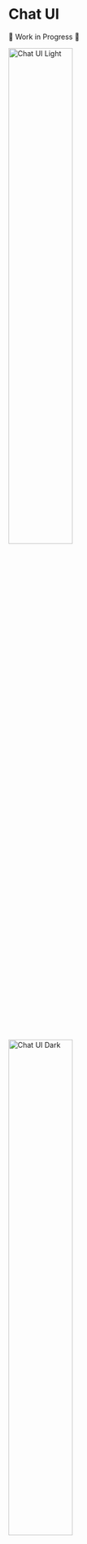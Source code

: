 # Chat UI

🚧 Work in Progress 🚧

<img src="./docs/demo-2.png" alt="Chat UI Light" width="50%" />

<img src="./docs/demo-1.png" alt="Chat UI Dark" width="50%" />

## Project Overview

The Chat UI is a pnpm monorepo with the core UI components located in `packages/core`. It's built with Vue.js and Vite.

## Mermaid Flow Diagram

```mermaid
graph TD
    A[App.vue] -->|uses| B(Container.vue)
    A -->|uses| C(Settings.vue)
    A -->|uses| D(ChatWindow.vue)
    A -->|uses| E{useChat Composable}

    D -->|passes config| F[ChatWindowHeader.vue]
    D -->|passes config| G[ChatHistory.vue]
    D -->|passes config| H[ChatInput.vue]

    E -->|manages| I[Messages State]
    E -->|manages| J[Loading State]
    E -->|manages| K[Error State]
    E -->|handles| L[Send Message Logic]

    H -->|emits send-message| D
    D -->|emits send-message| A
    A -->|calls sendMessage| E

    subgraph ChatWindow
        direction LR
        F
        G
        H
    end

    subgraph Core Logic
        direction LR
        E
    end
```

## Component Overview

### `App.vue`
- **Description**: The main application component.
- **Responsibilities**:
    - Initializes and uses the `useChat` composable.
    - Defines the `ChatConfig` object.
    - Renders `Container`, `Settings`, and `ChatWindow`.
    - Handles the `sendMessage` event from `ChatWindow` and calls the `sendMessage` function from `useChat`.

### `ChatWindow.vue`
- **Description**: Displays the main chat interface.
- **Props**:
    - `chatConfig: ChatConfig`: Configuration for the chat window (title, avatar, messages, etc.).
- **Emits**:
    - `sendMessage(message: string)`: When the user sends a new message.
- **Internal Components**:
    - `ChatWindowHeader.vue`: Displays the chat title, subtitle, and avatar.
    - `ChatHistory.vue`: Displays the list of messages.
    - `ChatInput.vue`: Provides the input field for the user to type messages.
- **Functionality**:
    - Receives `chatConfig` and provides it to its child components using Vue's `provide` (`PROVIDER_KEY_CHAT_CONFIG`).

### `ChatWindowHeader.vue`
- **Description**: Renders the header of the chat window.
- **Consumes (via inject)**:
    - `chatConfig`: To display title, subtitle, avatar.

### `ChatHistory.vue`
- **Description**: Renders the scrollable list of chat messages.
- **Consumes (via inject)**:
    - `chatConfig`: Specifically the `messages`, `loading`, and `errorMessage` properties.

### `ChatInput.vue`
- **Description**: The input component for users to type and send messages.
- **Emits**:
    - `sendMessage(message: string)`: When the user submits a message.
- **Consumes (via inject)**:
    - `chatConfig`: Potentially for sender information or other input-related configurations.

### `Settings.vue`
- **Description**: (Assumed) Allows users to configure chat settings. The exact functionality needs further inspection of `Settings.vue`.

### `Container.vue`
- **Description**: (Assumed) A layout component for padding and structure.

## Composables

### `useChat`
- **Description**: A Vue composable that encapsulates the core chat logic.
- **Exports**:
    - `sendMessage(payload: { content: string, streaming: boolean })`: Function to send a message.
    - `messages: Ref<ChatMessage[]>`: Reactive array of chat messages.
    - `loading: Ref<boolean>`: Reactive flag indicating if a message is being sent/received.
    - `errorMessage: Ref<string | null>`: Reactive string for any error messages.
- **Functionality**:
    - Manages the state of chat messages.
    - Handles the logic for sending messages (likely interacts with a backend service, which needs to be confirmed by looking at `useChat.ts`).
    - Manages loading and error states.

## Data Flow

1.  **Initialization**:
    *   `App.vue` initializes `useChat` and creates `chatConfig`.
    *   `chatConfig` (including reactive `messages`, `loading`, `errorMessage` from `useChat`) is passed as a prop to `ChatWindow.vue`.
2.  **Configuration Propagation**:
    *   `ChatWindow.vue` uses `provide` to make `chatConfig` available to its children (`ChatWindowHeader`, `ChatHistory`, `ChatInput`).
3.  **Displaying Data**:
    *   `ChatWindowHeader.vue` injects `chatConfig` to display title, subtitle, etc.
    *   `ChatHistory.vue` injects `chatConfig` to display the `messages` list, and show `loading` or `errorMessage` states.
4.  **Sending a Message**:
    *   User types a message in `ChatInput.vue`.
    *   `ChatInput.vue` emits a `sendMessage` event with the message content.
    *   `ChatWindow.vue` listens for this event and re-emits it.
    *   `App.vue` listens for this event and calls the `sendMessage` function from the `useChat` composable, passing the message content and streaming preference.
5.  **Updating State**:
    *   The `sendMessage` function in `useChat` handles the asynchronous message sending operation.
    *   It updates the `loading` state.
    *   Upon receiving a response (or streaming updates), it updates the `messages` array.
    *   If an error occurs, it updates `errorMessage`.
6.  **Reactivity**:
    *   Since `messages`, `loading`, and `errorMessage` are reactive properties within `chatConfig`, any changes made by `useChat` will automatically reflect in `ChatHistory.vue` and other components consuming this data.

## How to Use (Example)

To integrate the chat functionality into another part of the application or a different application:

```vue
<script setup lang="ts">
import { ChatWindow } from '@chat-ui/core/components'; // Adjust path as needed
import { useChat } from '@chat-ui/core/composables'; // Adjust path
import type { ChatConfig } from '@chat-ui/core/types';
import { ref } from 'vue';

// 1. Initialize the chat composable
const { sendMessage, messages, loading, errorMessage } = useChat(/* Optional: pass a custom API endpoint or other options here */);

// 2. Define your chat configuration
const myChatConfig = ref<ChatConfig>({
  chatTitle: 'My Custom Chat',
  chatSubtitle: 'Powered by Chat UI',
  chatAvatar: '/path/to/my-avatar.png',
  senderLabel: 'Me',
  receiverLabel: 'Bot',
  streaming: true,
  messages, // Pass the reactive messages from useChat
  loading,  // Pass the reactive loading state
  errorMessage, // Pass the reactive error state
  // Add any other custom properties your ChatConfig might support
});

// 3. Handle the send message event
const handleUserSendMessage = (message: string) => {
  sendMessage({ content: message, streaming: myChatConfig.value.streaming });
};
</script>

<template>
  <div>
    <!-- Optional: Add your own settings component -->
    <!-- <MyCustomSettings v-model:config="myChatConfig" /> -->

    <ChatWindow
      :chat-config="myChatConfig"
      @send-message="handleUserSendMessage"
    />
  </div>
</template>
```

## Further Exploration Needed

*   **`packages/core/src/composables/useChat.ts`**: Needs to be reviewed to understand the backend interaction (API calls, data format).
*   **`packages/core/src/components/Settings.vue`**: Needs review to document its specific functionality and props/events.
*   **UI Library (`@/components/ui/card`)**: Understand which UI library is used (e.g., Shadcn UI, custom) for styling and base components.
*   **Error Handling Details**: How are different types of errors handled and displayed?
*   **Streaming Implementation**: Details of how message streaming is implemented and managed by `useChat`.

This initial documentation provides a good starting point. We can refine it further as we explore the mentioned files.

---

This is a beta version of the documentation. 